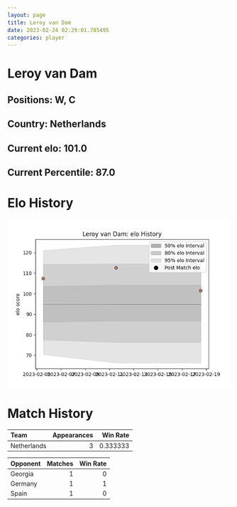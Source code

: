 ```yaml
---  
layout: page  
title: Leroy van Dam  
date: 2023-02-24 02:29:01.785495  
categories: player  
---
```

# Leroy van Dam

## Positions: W, C

## Country: Netherlands

## Current elo: 101.0

## Current Percentile: 87.0

# Elo History


![elo history](history_LeroyvanDam.png)
# Match History


| Team        |   Appearances |   Win Rate |
|:------------|--------------:|-----------:|
| Netherlands |             3 |   0.333333 |

| Opponent   |   Matches |   Win Rate |
|:-----------|----------:|-----------:|
| Georgia    |         1 |          0 |
| Germany    |         1 |          1 |
| Spain      |         1 |          0 |